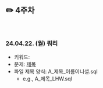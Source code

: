 ## ✏️ 4주차

</br>

### 24.04.22. (월) 쿼리
- 키워드: 
- 문제: [제목](URL)
- 파일 제목 양식: A_제목_이름이니셜.sql
  - e.g., A_제목_LHW.sql

</br>
